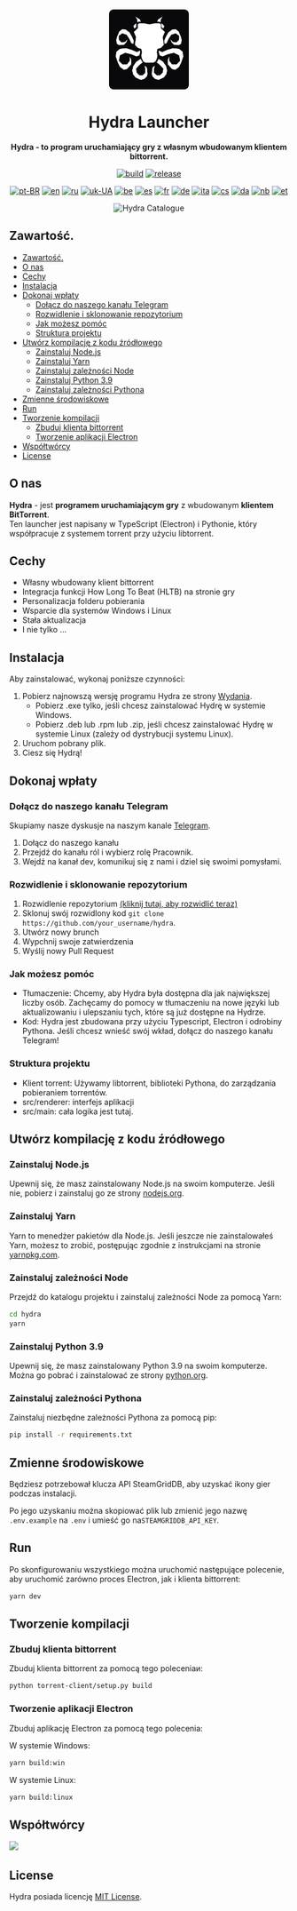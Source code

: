 <br>

<div align="center">

[<img src="./resources/icon.png" width="144"/>](https://help.hydralauncher.gg)

  <h1 align="center">Hydra Launcher</h1>

  <p align="center">
    <strong>Hydra - to program uruchamiający gry z własnym wbudowanym klientem bittorrent.</strong>
  </p>

[![build](https://img.shields.io/github/actions/workflow/status/hydralauncher/hydra/build.yml)](https://github.com/hydralauncher/hydra/actions)
[![release](https://img.shields.io/github/package-json/v/hydralauncher/hydra)](https://github.com/hydralauncher/hydra/releases)

[![pt-BR](https://img.shields.io/badge/lang-pt--BR-green.svg)](README.pt-BR.md)
[![en](https://img.shields.io/badge/lang-en-red.svg)](README.md)
[![ru](https://img.shields.io/badge/lang-ru-yellow.svg)](README.ru.md)
[![uk-UA](https://img.shields.io/badge/lang-uk--UA-blue)](README.uk-UA.md)
[![be](https://img.shields.io/badge/lang-be-orange)](README.be.md)
[![es](https://img.shields.io/badge/lang-es-red)](README.es.md)
[![fr](https://img.shields.io/badge/lang-fr-blue)](README.fr.md)
[![de](https://img.shields.io/badge/lang-de-black)](README.de.md)
[![ita](https://img.shields.io/badge/lang-it-red)](README.it.md)
[![cs](https://img.shields.io/badge/lang-cs-purple)](README.cs.md)
[![da](https://img.shields.io/badge/lang-da-red)](README.da.md)
[![nb](https://img.shields.io/badge/lang-nb-blue)](README.nb.md)
[![et](https://img.shields.io/badge/lang-et-blue.svg)](README.et.md)

![Hydra Catalogue](./screenshot.png)

</div>

## Zawartość.

- [Zawartość.](#zawartość)
- [O nas](#o-nas)
- [Cechy](#cechy)
- [Instalacja](#instalacja)
- [Dokonaj wpłaty](#-dokonaj-wpłaty)
  - [Dołącz do naszego kanału Telegram](#-dołącz-do-naszego-kanału-telegram)
  - [Rozwidlenie i sklonowanie repozytorium](#rozwidlenie-i-sklonowanie-repozytorium)
  - [Jak możesz pomóc](#jak-możesz-pomóc)
  - [Struktura projektu](#struktura-projektu)
- [Utwórz kompilację z kodu źródłowego](#utwórz-kompilację-z-kodu-źródłowego)
  - [Zainstaluj Node.js](#zainstaluj-nodejs)
  - [Zainstaluj Yarn](#zainstaluj-yarn)
  - [Zainstaluj zależności Node](#zainstaluj-zależności-node)
  - [Zainstaluj Python 3.9](#zainstaluj-python-39)
  - [Zainstaluj zależności Pythona](#zainstaluj-zależności-pythona)
- [Zmienne środowiskowe](#zmienne-środowiskowe)
- [Run](#run)
- [Tworzenie kompilacji](#tworzenie-kompilacji)
  - [Zbuduj klienta bittorrent](#zbuduj-klienta-bittorrent)
  - [Tworzenie aplikacji Electron](#tworzenie-aplikacji-electron)
- [Współtwórcy](#współtwórcy)
- [License](#license)

## O nas

**Hydra** - jest **programem uruchamiającym gry** z wbudowanym **klientem BitTorrent**.
<br>
Ten launcher jest napisany w TypeScript (Electron) i Pythonie, który współpracuje z systemem torrent przy użyciu libtorrent.

## Cechy

- Własny wbudowany klient bittorrent
- Integracja funkcji How Long To Beat (HLTB) na stronie gry
- Personalizacja folderu pobierania
- Wsparcie dla systemów Windows i Linux
- Stała aktualizacja
- I nie tylko ...

## Instalacja

Aby zainstalować, wykonaj poniższe czynności:

1. Pobierz najnowszą wersję programu Hydra ze strony [Wydania](https://github.com/hydralauncher/hydra/releases/latest).
   - Pobierz .exe tylko, jeśli chcesz zainstalować Hydrę w systemie Windows.
   - Pobierz .deb lub .rpm lub .zip, jeśli chcesz zainstalować Hydrę w systemie Linux (zależy od dystrybucji systemu Linux).
2. Uruchom pobrany plik.
3. Ciesz się Hydrą!

## <a name="contributing"> Dokonaj wpłaty

### <a name="join-our-telegram"></a> Dołącz do naszego kanału Telegram

Skupiamy nasze dyskusje na naszym kanale [Telegram](https://t.me/hydralauncher).

1. Dołącz do naszego kanału
2. Przejdź do kanału ról i wybierz rolę Pracownik.
3. Wejdź na kanał dev, komunikuj się z nami i dziel się swoimi pomysłami.

### Rozwidlenie i sklonowanie repozytorium

1. Rozwidlenie repozytorium [(kliknij tutaj, aby rozwidlić teraz)](https://github.com/hydralauncher/hydra/fork)
2. Sklonuj swój rozwidlony kod `git clone https://github.com/your_username/hydra`.
3. Utwórz nowy brunch
4. Wypchnij swoje zatwierdzenia
5. Wyślij nowy Pull Request

### Jak możesz pomóc

- Tłumaczenie: Chcemy, aby Hydra była dostępna dla jak największej liczby osób. Zachęcamy do pomocy w tłumaczeniu na nowe języki lub aktualizowaniu i ulepszaniu tych, które są już dostępne na Hydrze.
- Kod: Hydra jest zbudowana przy użyciu Typescript, Electron i odrobiny Pythona. Jeśli chcesz wnieść swój wkład, dołącz do naszego kanału Telegram!

### Struktura projektu

- Klient torrent: Używamy libtorrent, biblioteki Pythona, do zarządzania pobieraniem torrentów.
- src/renderer: interfejs aplikacji
- src/main: cała logika jest tutaj.

## Utwórz kompilację z kodu źródłowego

### Zainstaluj Node.js

Upewnij się, że masz zainstalowany Node.js na swoim komputerze. Jeśli nie, pobierz i zainstaluj go ze strony [nodejs.org](https://nodejs.org/).

### Zainstaluj Yarn

Yarn to menedżer pakietów dla Node.js. Jeśli jeszcze nie zainstalowałeś Yarn, możesz to zrobić, postępując zgodnie z instrukcjami na stronie [yarnpkg.com](https://classic.yarnpkg.com/lang/en/docs/install/).

### Zainstaluj zależności Node

Przejdź do katalogu projektu i zainstaluj zależności Node za pomocą Yarn:

```bash
cd hydra
yarn
```

### Zainstaluj Python 3.9

Upewnij się, że masz zainstalowany Python 3.9 na swoim komputerze. Można go pobrać i zainstalować ze strony [python.org](https://www.python.org/downloads/release/python-3913/).

### Zainstaluj zależności Pythona

Zainstaluj niezbędne zależności Pythona za pomocą pip:

```bash
pip install -r requirements.txt
```

## Zmienne środowiskowe

Będziesz potrzebował klucza API SteamGridDB, aby uzyskać ikony gier podczas instalacji.

Po jego uzyskaniu można skopiować plik lub zmienić jego nazwę `.env.example` na `.env` i umieść go na`STEAMGRIDDB_API_KEY`.

## Run

Po skonfigurowaniu wszystkiego można uruchomić następujące polecenie, aby uruchomić zarówno proces Electron, jak i klienta bittorrent:

```bash
yarn dev
```

## Tworzenie kompilacji

### Zbuduj klienta bittorrent

Zbuduj klienta bittorrent za pomocą tego poleceniaи:

```bash
python torrent-client/setup.py build
```

### Tworzenie aplikacji Electron

Zbuduj aplikację Electron za pomocą tego polecenia:

W systemie Windows:

```bash
yarn build:win
```

W systemie Linux:

```bash
yarn build:linux
```

## Współtwórcy

<a href="https://github.com/hydralauncher/hydra/graphs/contributors">
  <img src="https://contrib.rocks/image?repo=hydralauncher/hydra" />
</a>

## License

Hydra posiada licencję [MIT License](LICENSE).
